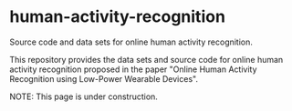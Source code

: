 # human-activity-recognition
Source code and data sets for online human activity recognition.

This repository provides the data sets and source code for online human activity recognition proposed in the paper "Online Human Activity Recognition using Low-Power Wearable Devices".


NOTE: This page is under construction.
